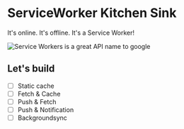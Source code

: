 # ServiceWorker Kitchen Sink

It's online. It's offline. It's a Service Worker!

![Service Workers is a great API name to google](http://cmi-yorkrsg.com/images/wc.jpg)

## Let's build

- [ ] Static cache
- [ ] Fetch & Cache
- [ ] Push & Fetch
- [ ] Push & Notification
- [ ] Backgroundsync

